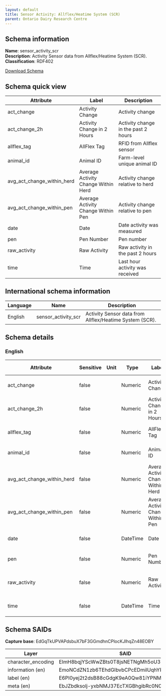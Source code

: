 ```yaml
---
layout: default  
title: Sensor Activity: Allflex/Heatime System (SCR)
parent: Ontario Dairy Research Centre   
---
```


## Schema information

**Name**: sensor_activity_scr  
**Description**: Activity Sensor data from Allflex/Heatime System (SCR).  
**Classification**: RDF402 

[Download Schema](Schema_Sensor_Activity_SCR.zip) 

## Schema quick view

| Attribute | Label | Description |
| --- | --- | --- |
| act_change | Activity Change | Activity change |
| act_change_2h | Activity Change in 2 Hours | Activity change in the past 2 hours |
| allflex_tag | AllFlex Tag | RFID from Allflex sensor |
| animal_id | Animal ID | Farm-level unique animal ID |
| avg_act_change_within_herd | Average Activity Change Within Herd | Activity change relative to herd |
| avg_act_change_within_pen | Average Activity Change Within Pen | Activity change relative to pen |
| date | Date | Date activity was measured |
| pen | Pen Number | Pen number |
| raw_activity | Raw Activity | Raw activity in the past 2 hours |
| time | Time | Last hour activity was received |

## International schema information

| Language | Name | Description |
| --- | --- | --- |
| English | sensor_activity_scr | Activity Sensor data from Allflex/Heatime System (SCR). |

## Schema details

### English

| Attribute | Sensitive | Unit | Type | Label | Description | List | Character encoding |
| --- | --- | --- | --- | --- | --- | --- | --- |
| act_change | false |  | Numeric | Activity Change | Activity change | Not a list | utf-8 |
| act_change_2h | false |  | Numeric | Activity Change in 2 Hours | Activity change in the past 2 hours | Not a list | utf-8 |
| allflex_tag | false |  | Numeric | AllFlex Tag | RFID from Allflex sensor | Not a list | utf-8 |
| animal_id | false |  | Numeric | Animal ID | Farm-level unique animal ID | Not a list | utf-8 |
| avg_act_change_within_herd | false |  | Numeric | Average Activity Change Within Herd | Activity change relative to herd | Not a list | utf-8 |
| avg_act_change_within_pen | false |  | Numeric | Average Activity Change Within Pen | Activity change relative to pen | Not a list | utf-8 |
| date | false |  | DateTime | Date | Date activity was measured | Not a list | utf-8 |
| pen | false |  | Numeric | Pen Number | Pen number | Not a list | utf-8 |
| raw_activity | false |  | Numeric | Raw Activity | Raw activity in the past 2 hours | Not a list | utf-8 |
| time | false |  | DateTime | Time | Last hour activity was received | Not a list | utf-8 |

## Schema SAIDs

**Capture base**: EdGqTkUPVAPdsbuX7bF3GGmdhnCPlocKJlhqZn48EOBY

| Layer | SAID |
| --- | --- |
| character_encoding | EImH8bqjYScWwZBts0T8jsNETNgMh5oU3K7Xi9hssKfQ |
| information (en) | EmoNCdZN1zb6TEhdGIbvbCPcEDmilUqhYP6ijg3XkbVg |
| label (en) | E6PI0yej2t2dsB88cGdgK9eA0Qw81iYPNMeLZA0s46y8 |
| meta (en) | EbJZbdksolj-yxbNMJ37EcTXGBhgibRc0N0L5sYpDx30 |
